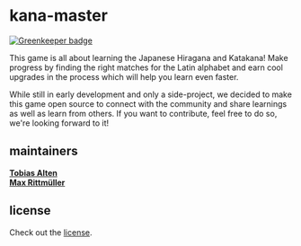 # kana-master

[![Greenkeeper badge](https://badges.greenkeeper.io/kana-master/kana-master.svg)](https://greenkeeper.io/)

This game is all about learning the Japanese Hiragana and Katakana!  Make progress by finding the right matches for the Latin alphabet and earn cool upgrades in the process which will help you learn even faster.

While still in early development and only a side-project, we decided to make this game open source to connect with the community and share learnings as well as learn from others. If you want to contribute, feel free to do so, we're looking forward to it!

## maintainers

**[Tobias Alten](https://github.com/cykler)**  
**[Max Rittmüller](https://github.com/maxrimue)**

## license

Check out the [license](license).
